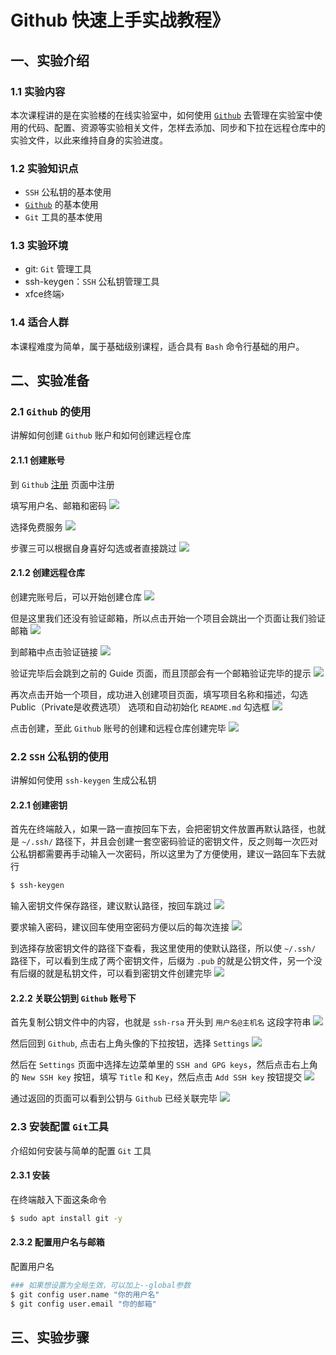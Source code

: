 # Github 快速上手实战教程》

## 一、实验介绍

### 1.1 实验内容
本次课程讲的是在实验楼的在线实验室中，如何使用 [`Github`](https://github.com) 去管理在实验室中使用的代码、配置、资源等实验相关文件，怎样去添加、同步和下拉在远程仓库中的实验文件，以此来维持自身的实验进度。

### 1.2 实验知识点

+ `SSH` 公私钥的基本使用
+ [`Github`](https://github.com) 的基本使用
+ `Git` 工具的基本使用


### 1.3 实验环境
+ git:  `Git` 管理工具   
+ ssh-keygen：`SSH` 公私钥管理工具
+ xfce终端›

### 1.4 适合人群
本课程难度为简单，属于基础级别课程，适合具有 `Bash` 命令行基础的用户。


## 二、实验准备

### 2.1 `Github` 的使用
讲解如何创建 `Github` 账户和如何创建远程仓库

#### 2.1.1 创建账号
到 `Github` [注册](https://github.com/join?source=header-home) 页面中注册

填写用户名、邮箱和密码
<img src='res/github_register.png'>

选择免费服务
<img src='res/github_plan.png'>

步骤三可以根据自身喜好勾选或者直接跳过
<img src='res/github_interest.png'>

#### 2.1.2 创建远程仓库
创建完账号后，可以开始创建仓库
<img src='res/github_no_verify_guid.png'>

但是这里我们还没有验证邮箱，所以点击开始一个项目会跳出一个页面让我们验证邮箱
<img src='res/github_verify_email.png'>

到邮箱中点击验证链接
<img src='res/github_email_link.png'>

验证完毕后会跳到之前的 Guide 页面，而且顶部会有一个邮箱验证完毕的提示
<img src='res/github_verify_guid.png'>

再次点击开始一个项目，成功进入创建项目页面，填写项目名称和描述，勾选 Public（Private是收费选项） 选项和自动初始化 `README.md` 勾选框
<img src='res/github_create_rep.png'>

点击创建，至此 `Github` 账号的创建和远程仓库创建完毕
<img src='res/github_created_rep.png'>

### 2.2 `SSH` 公私钥的使用
讲解如何使用 `ssh-keygen` 生成公私钥

#### 2.2.1 创建密钥
首先在终端敲入，如果一路一直按回车下去，会把密钥文件放置再默认路径，也就是 `~/.ssh/` 路径下，并且会创建一套空密码验证的密钥文件，反之则每一次匹对公私钥都需要再手动输入一次密码，所以这里为了方便使用，建议一路回车下去就行
```bash
$ ssh-keygen
```

输入密钥文件保存路径，建议默认路径，按回车跳过
<img src='res/ssh_keygen_choose_dir.png'>

要求输入密码，建议回车使用空密码方便以后的每次连接
<img src='res/ssh_keygen_create_password.png'>

到选择存放密钥文件的路径下查看，我这里使用的使默认路径，所以使 `~/.ssh/` 路径下，可以看到生成了两个密钥文件，后缀为 `.pub` 的就是公钥文件，另一个没有后缀的就是私钥文件，可以看到密钥文件创建完毕
<img src='res/ssh_keygen_check_key.png'>


#### 2.2.2 关联公钥到 `Github` 账号下
首先复制公钥文件中的内容，也就是 `ssh-rsa` 开头到 `用户名@主机名` 这段字符串
<img src='res/ssh_keygen_public_key.png'>

然后回到 `Github`, 点击右上角头像的下拉按钮，选择 `Settings`
<img src='res/github_choose_setting.png'>

然后在 `Settings` 页面中选择左边菜单里的 `SSH and GPG keys`，然后点击右上角的 `New SSH key` 按钮，填写 `Title` 和 `Key`，然后点击 `Add SSH key` 按钮提交
<img src='res/github_choose_ssh_key.png'>

通过返回的页面可以看到公钥与 `Github` 已经关联完毕
<img src='res/github_link_key.png'>


### 2.3 安装配置 `Git`工具
介绍如何安装与简单的配置 `Git` 工具

#### 2.3.1 安装
在终端敲入下面这条命令
```bash
$ sudo apt install git -y
```

#### 2.3.2 配置用户名与邮箱
配置用户名
```bash
### 如果想设置为全局生效，可以加上--global参数
$ git config user.name "你的用户名"
$ git config user.email "你的邮箱"
```

## 三、实验步骤
